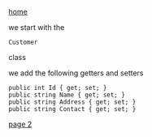 [home](./page01.md)

we start with the 

```
Customer
```
class

we add the following getters and setters

```
public int Id { get; set; }
public string Name { get; set; }
public string Address { get; set; }
public string Contact { get; set; }
```

[page 2](./page02.md)
